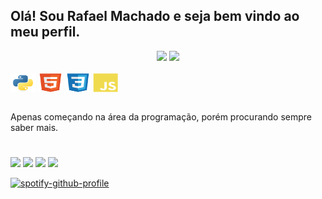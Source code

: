 ## Olá! Sou Rafael Machado e seja bem vindo ao meu perfil.
<div align="center">
  <img height="180em" src="https://github-readme-stats.vercel.app/api?username=dev-rafaelmachado&show_icons=true&theme=github_dark&include_all_commits=true&count_private=true"/>
  <img height="180em" src="https://github-readme-stats.vercel.app/api/top-langs/?username=dev-rafaelmachado&layout=compact&langs_count=7&theme=github_dark"/>
</div>

<div style="display: inline_block"><br>
    <img align="center" alt="Rafa-Python" height="30" width="40" src="https://raw.githubusercontent.com/devicons/devicon/master/icons/python/python-original.svg">
    <img align="center" alt="Rafa-HTML" height="30" width="40" src="https://raw.githubusercontent.com/devicons/devicon/master/icons/html5/html5-original.svg">
    <img align="center" alt="Rafa-CSS" height="30" width="40" src="https://raw.githubusercontent.com/devicons/devicon/master/icons/css3/css3-original.svg">
    <img align="center" alt="Rafa-Js" height="30" width="40" src="https://raw.githubusercontent.com/devicons/devicon/master/icons/javascript/javascript-plain.svg">
</div>
        <div height="180px" width="100px">
        <br>
                <p  align="left"">Apenas começando na área da programação, porém procurando sempre saber mais.</p>
        </div>
        <h1></h1>
<div> 
    <a href="https://www.instagram.com/rafael_rlm_/" target="_blank"><img src="https://img.shields.io/badge/-Instagram-%23E4405F?style=for-the-badge&logo=instagram&logoColor=white" target="_blank"></a>
    <a href="https://rentry.co/uf56a" target="_blank"><img src="https://img.shields.io/badge/Discord-7289DA?style=for-the-badge&logo=discord&logoColor=white" target="_blank"></a> 
    <a href = "mailto:dev.rafaelmachado@gmail.com"><img src="https://img.shields.io/badge/-Gmail-%23333?style=for-the-badge&logo=gmail&logoColor=white" target="_blank"></a>
    <a href="https://www.linkedin.com/in/rafael-leal-machado-4966261b3/" target="_blank"><img src="https://img.shields.io/badge/-LinkedIn-%230077B5?style=for-the-badge&logo=linkedin&  logoColor=white" target="_blank"></a>
</div>

[![spotify-github-profile](https://spotify-github-profile.vercel.app/api/view?uid=9zxlbdnsu4omxcuycomb9f19y&cover_image=true&theme=natemoo-re&bar_color=53b14f&bar_color_cover=true)](https://github.com/kittinan/spotify-github-profile)
